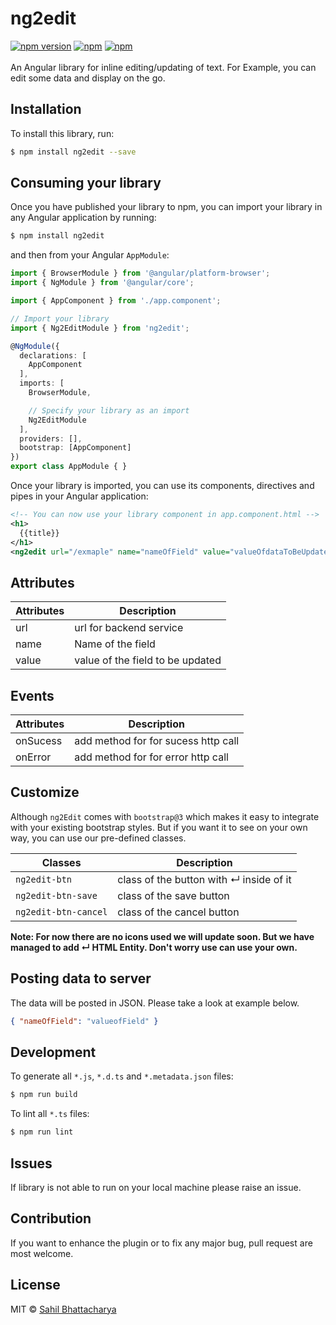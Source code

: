 # ng2edit
[![npm version](https://badge.fury.io/js/ng2edit.svg)](https://badge.fury.io/js/ng2edit)
[![npm](https://david-dm.org/sahilbhatt92/ng2Edit/status.svg)](https://www.npmjs.com/package/ng2edit)
[![npm](https://img.shields.io/npm/dm/ng2edit.svg)](https://www.npmjs.com/package/ng2edit)
<br/><br/>
An Angular library for inline editing/updating of text. For Example, you can edit some data and display on the go.

## Installation

To install this library, run:

```bash
$ npm install ng2edit --save
```

## Consuming your library

Once you have published your library to npm, you can import your library in any Angular application by running:

```bash
$ npm install ng2edit
```

and then from your Angular `AppModule`:

```typescript
import { BrowserModule } from '@angular/platform-browser';
import { NgModule } from '@angular/core';

import { AppComponent } from './app.component';

// Import your library
import { Ng2EditModule } from 'ng2edit';

@NgModule({
  declarations: [
    AppComponent
  ],
  imports: [
    BrowserModule,

    // Specify your library as an import
    Ng2EditModule
  ],
  providers: [],
  bootstrap: [AppComponent]
})
export class AppModule { }
```

Once your library is imported, you can use its components, directives and pipes in your Angular application:

```xml
<!-- You can now use your library component in app.component.html -->
<h1>
  {{title}}
</h1>
<ng2edit url="/exmaple" name="nameOfField" value="valueOfdataToBeUpdated" (onSuccess)="successFunction($event);" (onError)="errorFunction($event);"></ng2edit>
```

## Attributes

| Attributes | Description |
| --- | --- |
| url | url for backend service |
| name | Name of the field |
| value | value of the field to be updated |


## Events

| Attributes | Description |
| --- | --- |
| onSucess | add method for for sucess http call |
| onError | add method for for error http call |

## Customize

Although `ng2Edit` comes with `bootstrap@3` which makes it easy to integrate with your existing bootstrap styles. But if you want it to see on your own way, you can use our pre-defined classes.

| Classes | Description |
| --- | --- |
| `ng2edit-btn` | class of the button with &crarr; inside of it |
| `ng2edit-btn-save` | class of the save button |
| `ng2edit-btn-cancel` | class of the cancel button |

**Note: For now there are no icons used we will update soon. But we have managed to add &crarr; HTML Entity. Don't worry use can use your own.**

## Posting data to server

The data will be posted in JSON. Please take a look at example below.

```JSON
{ "nameOfField": "valueofField" }
```

## Development

To generate all `*.js`, `*.d.ts` and `*.metadata.json` files:

```bash
$ npm run build
```

To lint all `*.ts` files:

```bash
$ npm run lint
```
## Issues

If library is not able to run on your local machine please raise an issue.

## Contribution

If you want to enhance the plugin or to fix any major bug, pull request are most welcome.

## License

MIT © [Sahil Bhattacharya](mailto:sahildude92@gmail.com)
